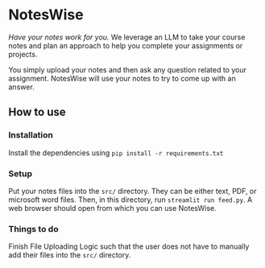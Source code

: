 # NotesWise
*Have your notes work for you.* We leverage an LLM to take your course notes and plan an approach to help you complete your assignments or projects.

You simply upload your notes and then ask any question related to your assignment. NotesWise will use your notes to try to come up with an answer.

## How to use

### Installation
Install the dependencies using `pip install -r requirements.txt` 

### Setup
Put your notes files into the `src/` directory. They can be either text, PDF, or microsoft word files. Then, in this directory, run `streamlit run feed.py`. A web browser should open from which you can use NotesWise.


### Things to do
Finish File Uploading Logic such that the user does not have to manually add their files into the `src/` directory. 
